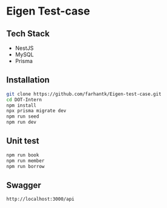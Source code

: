 # Eigen Test-case

## Tech Stack
- NestJS
- MySQL
- Prisma

## Installation

```sh
git clone https://github.com/farhantk/Eigen-test-case.git
cd DOT-Intern
npm install
npx prisma migrate dev
npm run seed
npm run dev 
```

## Unit test

```sh
npm run book
npm run member
npm run borrow
```

## Swagger

```sh
http://localhost:3000/api
```
